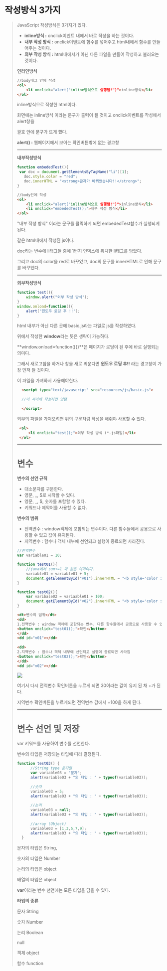 # 작성방식 3가지

>  JavaScript 작성방식은 3가지가 있다.
>
> - **inline방식 :** onclick이벤트 내에서 바로 작성을 하는 것이다.
> - **내부 작성 방식 :** onclick이벤트에 함수를 넣어주고 html내에서 함수를 만들어주는 것이다.
> - **외부 작성 방식 :** html내에서가 아닌 다른 파일을 만들어 작성하고 불러오는 것이다.
>
>  
>
> **인라인방식**
>
> ```html
> //body태그 안에 작성
> <ol>
>     <li onclick="alert("inline방식으로 실행됌!")">inline방식</li>
> </ol>
> ```
>
> inline방식으로 작성한 html이다.
>
> 화면에는 inline방식 이라는 문구가 출력이 될 것이고 onclick이벤트를 작성해서 alert창을 
>
> 괄호 안에 문구가 뜨게 했다.
>
> **alert() :** 웹페이지에서 보이는 확인버튼밖에 없는 경고창
>
> --------
>
>  
>
> **내부작성방식**
>
>  ```javascript
> function embededTest(){
> 	var doc = document.getElementsByTagName("li")[1];
>     doc.style.color = "red";
>     doc.innerHTML = "<strong>글자가 바뀌었습니다!!</strong>";
> }
>  ```
>
> ```html
> //body안에 작성
> <ol>
>     <li onclick="alert("inline방식으로 실행됌!")">inline방식</li>
>     <li onclick="embededTest();">내부 작성 방식</li>
> </ol>
> ```
>
> "내부 작성 방식" 이라는 문구를 클릭하게 되면 embededTest함수가 실행되게 된다.
>
> 같은 html내에서 작성된 js이다.
>
> doc라는 변수에 li태그들 중에 1번지 인덱스에 위치한 li태그를 담았다.
>
> 그리고 doc의 color을 red로 바꾸었고, doc의 문구를 innerHTML로 인해 문구를 바꾸었다.
>
> ---------
>
>   
>
> **외부작성방식**
>
> ```javascript
> function test(){
>     window.alert("외부 작성 방식");
> }
> window.onload=function(){
>     alert("윈도우 로딩 후 !!");
> }
> ```
>
> html 내부가 아닌 다른 곳에 basic.js라는 파일로 js를 작성하였다.
>
> 위에서 작성한 **window**라는 뜻은 생략이 가능하다.
>
> **window.onload=function(){}**은 페이지가 로딩이 된 후에 바로 실행되는 의미다.
>
> 그래서 새로고침을 하거나 창을 새로 띄운다면 **윈도우 로딩 후!!** 라는 경고창이 가장 먼저 뜰 것이다.
>
> 이 파일을 가져와서 사용해야한다.
>
> ```html
>  	<script type="text/javascript" src="resources/js/basic.js">
>  	
>  	//이 사이에 작성하면 안됌
>  	
>  	</script>
> ```
>
> 외부의 파일을 가져오려면 위의 구문처럼 작성을 해줘야 사용할 수 있다.
>
>  ```html
> 	<ol>
> 		<li onclick="test();">외부 작성 방식 (*.js파일)</li>
> 	</ol>
>  ```
>
> 
>
> -----
>
> # 변수
>
>  **변수의 선언 규칙**
>
> - 대소문자를 구분한다.
> - 영문, _, $로 시작할 수 있다.
> - 영문, _, $, 숫자를 포함할 수 있다.
> - 키워드나 예약어를 사용할 수 없다.
>
>   
>
> **변수의 범위**
>
> - 전역변수 : window객체에 포함되는 변수이다. 다른 함수들에서 공용으로 사용할 수 있고 값이 유지된다.
> - 지역변수 : 함수나 객체 내부에 선언되고 실행이 종료되면 사라진다.
>
>   
>
> ```javascript
> //전역변수
> var variable01 = 10;
> 
> function test01(){
>     //java에서 sum+=1 과 같은 의미이다.
>     variable01 = variable01 + 5; 
>     document.getElementById("v01").innerHTML = "<b style='color : red; background : yellow;'>" + variable01 + "</b>";
> }
> 
> function test02(){
>     var varibale02 = variaable01 + 100;
>     document.getElementById("v02").innerHTML = "<b style='color : red; background : yellow;'>" + variable02 + "</b>";
> }
> ```
>
> ```html
> <dt>변수의 범위</dt>
> <dd>
> 1.전역변수 : window 객체에 포함되는 변수. 다른 함수들에서 공용으로 사용할 수 있다.(값이 유지)
> <button onclick="test01();">확인</button>
> </dd>
> <dd id="v01"></dd>
> 		
> <dd>
> 2.지역변수 : 함수나 객체 내부에 선언되고 실행이 종료되면 사라짐
> <button onclick="test02();">확인</button>
> </dd>
> <dd id="v02"></dd>
> ```
>
> ![](https://postfiles.pstatic.net/MjAyMDA2MTFfMjQ5/MDAxNTkxODY5Nzk0MTgw.uqNUzDhhYN5uRUbb_uNukG7CD17dkwGaSFBUW1ot7yEg.tYM70fYqG5fad-SRnc538ZyEaGU_8Q7frm7DFGsbNDwg.PNG.rgusqls/image.png?type=w773)
>
>  여기서 다시 전역변수 확인버튼을 누르게 되면 30이라는 값이 유지 된 채 +가 된다.
>
> 지역변수 확인버튼을 누르게되면 전역변수 값에서 +100을 하게 된다.
>
> --------
>
> # 변수 선언 및 저장
>
>  var 키워드를 사용하여 변수를 선언한다.
>
> 변수의 타입은 저장되는 타입에 따라 결정된다.
>
> ```javascript
> function test03() {
> 		//String type 문자열
> 		var variable03 = "문자";
> 		alert(variable03 + "의 타입 : " + typeof(variable03));
> 		
> 		//숫자
> 		variable03 = 5;
> 		alert(variable03 + "의 타입 : " + typeof(variable03));
> 		
> 		//논리
> 		variable03 = null;
> 		alert(variable03 + "의 타입 : " + typeof(variable03));
> 		
> 		//array (Object)
> 		variable03 = [1,3,5,7,9];
> 		alert(variable03 + "의 타입 : " + typeof(variable03));
> 	}
> ```
>
> 문자의 타입은 String,
>
> 숫자의 타입은 Number
>
> 논리의 타입은 object
>
> 배열의 타입은 object
>
> **var**이라는 변수 선언에는 모든 타입을 담을 수 있다.
>
>  
>
>  **타입의 종류**
>
>  문자 String
>
> 숫자 Number
>
> 논리 Boolean
>
> null
>
> 객체 object
>
> 함수 function

